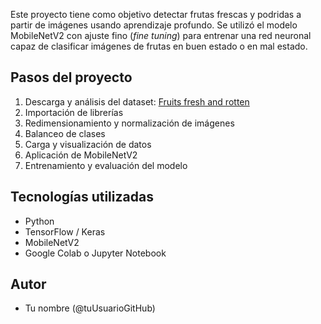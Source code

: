 
Este proyecto tiene como objetivo detectar frutas frescas y podridas a partir de imágenes usando aprendizaje profundo. Se utilizó el modelo MobileNetV2 con ajuste fino (*fine tuning*) para entrenar una red neuronal capaz de clasificar imágenes de frutas en buen estado o en mal estado.

## Pasos del proyecto
1. Descarga y análisis del dataset: [Fruits fresh and rotten](https://www.kaggle.com/datasets/sriramr/fruits-fresh-and-rotten-for-classification)
2. Importación de librerías
3. Redimensionamiento y normalización de imágenes
4. Balanceo de clases
5. Carga y visualización de datos
6. Aplicación de MobileNetV2
7. Entrenamiento y evaluación del modelo

## Tecnologías utilizadas
- Python
- TensorFlow / Keras
- MobileNetV2
- Google Colab o Jupyter Notebook

## Autor
- Tu nombre (@tuUsuarioGitHub)

